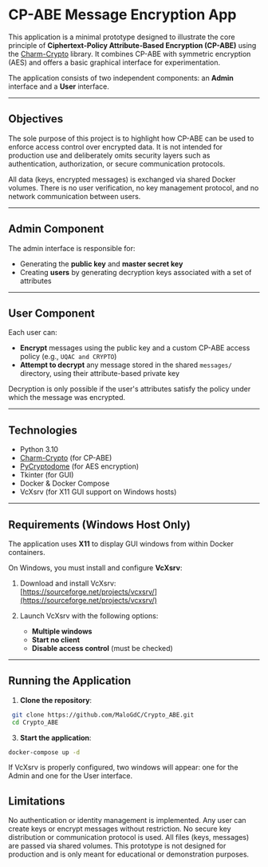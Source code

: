 # CP-ABE Message Encryption App

This application is a minimal prototype designed to illustrate the core principle of **Ciphertext-Policy Attribute-Based Encryption (CP-ABE)** using the [Charm-Crypto](https://github.com/JHUISI/charm) library. It combines CP-ABE with symmetric encryption (AES) and offers a basic graphical interface for experimentation.

The application consists of two independent components: an **Admin** interface and a **User** interface.

---

## Objectives

The sole purpose of this project is to highlight how CP-ABE can be used to enforce access control over encrypted data. It is not intended for production use and deliberately omits security layers such as authentication, authorization, or secure communication protocols.

All data (keys, encrypted messages) is exchanged via shared Docker volumes. There is no user verification, no key management protocol, and no network communication between users.

---

## Admin Component

The admin interface is responsible for:

- Generating the **public key** and **master secret key**
- Creating **users** by generating decryption keys associated with a set of attributes

---

## User Component

Each user can:

- **Encrypt** messages using the public key and a custom CP-ABE access policy (e.g., `UQAC and CRYPTO`)
- **Attempt to decrypt** any message stored in the shared `messages/` directory, using their attribute-based private key

Decryption is only possible if the user's attributes satisfy the policy under which the message was encrypted.

---

## Technologies

- Python 3.10  
- [Charm-Crypto](https://github.com/JHUISI/charm) (for CP-ABE)  
- [PyCryptodome](https://pycryptodome.readthedocs.io/en/latest/) (for AES encryption)  
- Tkinter (for GUI)  
- Docker & Docker Compose  
- VcXsrv (for X11 GUI support on Windows hosts)  

---

## Requirements (Windows Host Only)

The application uses **X11** to display GUI windows from within Docker containers.

On Windows, you must install and configure **VcXsrv**:

1. Download and install VcXsrv:  
   [https://sourceforge.net/projects/vcxsrv/](https://sourceforge.net/projects/vcxsrv/)

2. Launch VcXsrv with the following options:
   - **Multiple windows**
   - **Start no client**
   - **Disable access control** (must be checked)

---

## Running the Application

1. **Clone the repository**:
  ```bash
   git clone https://github.com/MaloGdC/Crypto_ABE.git
   cd Crypto_ABE
 ```

3. **Start the application**:
  ```bash
  docker-compose up -d
```

If VcXsrv is properly configured, two windows will appear: one for the Admin and one for the User interface.

## Limitations

No authentication or identity management is implemented. Any user can create keys or encrypt messages without restriction.
No secure key distribution or communication protocol is used. All files (keys, messages) are passed via shared volumes.
This prototype is not designed for production and is only meant for educational or demonstration purposes.
  

